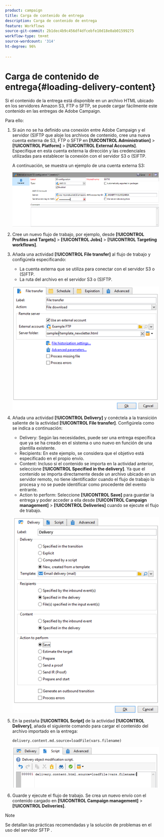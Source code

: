 ```yaml
---
product: campaign
title: Carga de contenido de entrega
description: Carga de contenido de entrega
feature: Workflows
source-git-commit: 2b1dec4b9c456df4dfcebfe10d18e0ab01599275
workflow-type: tm+mt
source-wordcount: '314'
ht-degree: 96%

---
```


# Carga de contenido de entrega{#loading-delivery-content}



Si el contenido de la entrega está disponible en un archivo HTML ubicado en los servidores Amazon S3, FTP o SFTP, se puede cargar fácilmente este contenido en las entregas de Adobe Campaign.

Para ello:

1. Si aún no se ha definido una conexión entre Adobe Campaign y el servidor (S)FTP que aloje los archivos de contenido, cree una nueva cuenta externa de S3, FTP o SFTP en **[!UICONTROL Administration]** > **[!UICONTROL Platform]** > **[!UICONTROL External Accounts]**. Especifique en esta cuenta externa la dirección y las credenciales utilizadas para establecer la conexión con el servidor S3 o (S)FTP.

   A continuación, se muestra un ejemplo de una cuenta externa S3:

   ![](assets/delivery_loadcontent_filetransfertexamples3.png)

1. Cree un nuevo flujo de trabajo, por ejemplo, desde **[!UICONTROL Profiles and Targets]** > **[!UICONTROL Jobs]** > **[!UICONTROL Targeting workflows]**.
1. Añada una actividad **[!UICONTROL File transfer]** al flujo de trabajo y configúrela especificando:

   * La cuenta externa que se utiliza para conectar con el servidor S3 o (S)FTP.
   * La ruta del archivo en el servidor S3 o (S)FTP.

   ![](assets/delivery_loadcontent_filetransfertexample.png)

1. Añada una actividad **[!UICONTROL Delivery]** y conéctela a la transición saliente de la actividad **[!UICONTROL File transfer]**. Configúrela como se indica a continuación:

   * Delivery: Según las necesidades, puede ser una entrega específica que ya se ha creado en el sistema o uno nuevo en función de una plantilla existente.
   * Recipients: En este ejemplo, se considera que el objetivo está especificado en el propio envío.
   * Content: Incluso si el contenido se importa en la actividad anterior, seleccione **[!UICONTROL Specified in the delivery]**. Ya que el contenido se importa directamente desde un archivo ubicado en un servidor remoto, no tiene identificador cuando el flujo de trabajo lo procesa y no se puede identificar como procedente del evento entrante.
   * Action to perform: Seleccione **[!UICONTROL Save]** para guardar la entrega y poder acceder a ella desde **[!UICONTROL Campaign management]** > **[!UICONTROL Deliveries]** cuando se ejecute el flujo de trabajo.

   ![](assets/delivery_loadcontent_activityexample.png)

1. En la pestaña **[!UICONTROL Script]** de la actividad **[!UICONTROL Delivery]**, añada el siguiente comando para cargar el contenido del archivo importado en la entrega:

   ```
   delivery.content.md.source=loadFile(vars.filename)
   ```

   ![](assets/delivery_loadcontent_script.png)

1. Guarde y ejecute el flujo de trabajo. Se crea un nuevo envío con el contenido cargado en **[!UICONTROL Campaign management]** > **[!UICONTROL Deliveries]**.

>[!NOTE]
>
>Se detallan las prácticas recomendadas y la solución de problemas en el uso del servidor SFTP .
